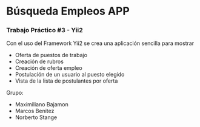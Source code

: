 
# Búsqueda Empleos APP
### Trabajo Práctico #3 - Yii2

Con el uso del Framework Yii2 se crea una aplicación sencilla para mostrar
  -  Oferta de puestos de trabajo
  -  Creación de rubros
  -  Creación de oferta empleo
  -  Postulación de un usuario al puesto elegido
  -  Vista de la lista de postulantes por oferta 
  
Grupo:
  - Maximiliano Bajamon
  - Marcos Benitez
  - Norberto Stange

